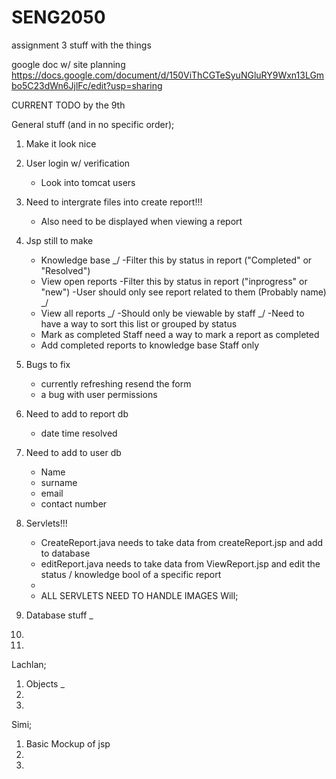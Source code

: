 # SENG2050
assignment 3 stuff with the things


google doc w/ site planning
https://docs.google.com/document/d/150ViThCGTeSyuNGluRY9Wxn13LGmbo5C23dWn6JjlFc/edit?usp=sharing

CURRENT TODO by the 9th

General stuff (and in no specific order);

1. Make it look nice
2. User login w/ verification
    - Look into tomcat users
    
3. Need to intergrate files into create report!!!
    - Also need to be displayed when viewing a report
    
3. Jsp still to make
    - Knowledge base _/
        -Filter this by status in report ("Completed" or "Resolved")
    - View open reports
        -Filter this by status in report ("inprogress" or "new")
        -User should only see report related to them (Probably name) _/
    - View all reports _/
        -Should only be viewable by staff _/
        -Need to have a way to sort this list or grouped by status
    - Mark as completed
        Staff need a way to mark a report as completed
    - Add completed reports to knowledge base
        Staff only

4. Bugs to fix
    - currently refreshing resend the form
    - a bug with user permissions
    
5. Need to add to report db
    - date time resolved
    
6. Need to add to user db
    - Name
    - surname
    - email
    - contact number
    
7. Servlets!!!
    - CreateReport.java needs to take data from createReport.jsp and add to database
    - editReport.java needs to take data from ViewReport.jsp and edit the status / knowledge bool of a specific report
    - 
    - ALL SERVLETS NEED TO HANDLE IMAGES
Will;

1. Database stuff _
2. 
3.

Lachlan;

1. Objects _
2.
3.

Simi;

1. Basic Mockup of jsp
2.
3.
